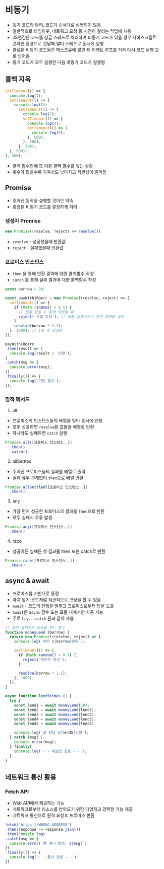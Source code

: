 # 비동기
* 동기 코드와 달리, 코드가 순서대로 실행되지 않음
* 일반적으로 타임아웃, 네트워크 요청 등 시간이 걸리는 작업에 사용
* JS엔진은 코드를 싱글 스레드로 처리하며 비동기 코드가 있을 경우 자바스크립트 런타인 환경으로 전달해 멀티 스레드로 동시에 실행
* 완료된 비동기 코드들은 태스크큐에 쌓인 뒤 이벤트 루프를 거쳐 다시 코드 실행 으로 넘어옴
* 동기 코드가 모두 실행된 다음 비동기 코드가 실행됨
## 콜백 지옥
```js
setTimeout(() => {
  console.log(1);
  setTimeout(() => {
    console.log(2);
      setTimeout(() => {
        console.log(3);
        setTimeout(() => {
          console.log(4);
          setTimeout(() => {
            console.log(5);
          }, 500);
        }, 500);
      }, 500);
  }, 500);
}, 500);
```
* 콜백 함수안에 또 다른 콜백 함수를 넣는 상황
* 횟수가 많을수록 가독성도 낮아지고 직관성이 떨어짐

## Promise
* 주어진 동작을 실행할 것이란 약속
* 중첩된 비동기 코드를 깔끔하게 처리
### 생성자 Promise
```js
new Promise((resolve, reject) => resolve())
```
* `resolve` - 성공했을때 반환값
* `reject` - 실패했을때 반환값
### 프로미스 인스턴스
* `then` 을 통해 반환 결과에 대한 콜백함수 작성
* `catch` 를 통해 실패 결과에 대한 콜백함수 작성
```js
const borrow = 20;

const payWith10perc = new Promise((resolve, reject) => {
  setTimeout(() => {
    if (Math.random() < 0.5) {
      // 돈을 값을 수 없게 되었을 때
      reject('사업 망함'); // 보통 실패사유나 관련 설명을 넣음
    }
    resolve(borrow * 1.1);
  }, 1000); // 1초 후 갚겠음
});

payWith10perc
.then(result => {
  console.log(result + '만원');
}
.catch(msg => {
  console.error(msg);
})
.finally(() => {
  console.log('기한 종료');
});
```
### 정적 메서드
1. all
* 프로미스의 인스턴스들의 배열을 받아 동시에 진행
* 모두 성공하면 `resolve`된 값들을 배열로 반환
* 하나라도 실패하면 `catch` 실행
```js
Promise.all([프로미스 인스턴스..])
  .then()
  .catch()
```
2. allSettled
* 주어진 프로미스들의 결과를 배열로 출력
* 실패 유무 관계없이 `then`으로 배열 반환
```js
Promise.allSettled([프로미스 인스턴스..])
  .then()
```
3. any
* 가장 먼저 성공한 프로미스의 결과를 `then`으로 반환
* 모두 실패시 오류 발생
```js
Promise.any([프로미스 인스턴스..])
  .then()
```
4. race
* 성공이든 실패든 첫 결과물 then 또는 catch로 반환
```js
Promise.race([프로미스 인스턴스..])
  .then()
```
## async & await
* 프로미스를 기반으로 동장
* 마치 동기 코드처럼 직관적으로 코딩을 할 수 있음
* `await` - 코드의 진행을 멈추고 프로미스로부터 답을 도출
* `await`은 `async` 함수 또는 모듈 내에서만 사용 가능
* 주로 `try...catch` 문과 같이 사용
```js
// 빌린 금액으로 약속을 하는 함수
function moneyLend (borrow) {
  return new Promise((resolve, reject) => {
    console.log(`채무 ${borrow}만원`);

    setTimeout(() => {
      if (Math.random() < 0.1) {
        reject('채무자 파산');
      }

      resolve(borrow * 1.1);
    }, 1000);
  });
}

async function lend5times () {
  try {
    const lend1 = await moneyLend(20);
    const lend2 = await moneyLend(lend1);
    const lend3 = await moneyLend(lend2);
    const lend4 = await moneyLend(lend3);
    const lend5 = await moneyLend(lend4);

    console.log(`💰 반납 ${lend5}만원`);
  } catch (msg) {
    console.error(msg);
  } finally{
    console.log('- - 대금업 종료 - -');
  }
}
```
## 네트워크 통신 활용
### Fetch API
* Web API에서 제공하는 기능
* 네트워크로부터 리소스를 받아오기 위한 다양하고 강력한 기능 제공
* 네트워크 통신으로 원격 요청후 프로미스 반환
```js
fetch('https://WRONG-ADDRESS')
.then(response => response.json())
.then(console.log)
.catch(msg => {
  console.error(`😳 에러 발생: ${msg}`)
})
.finally(() => {
  console.log('- - 통신 종료 - -')
})
```